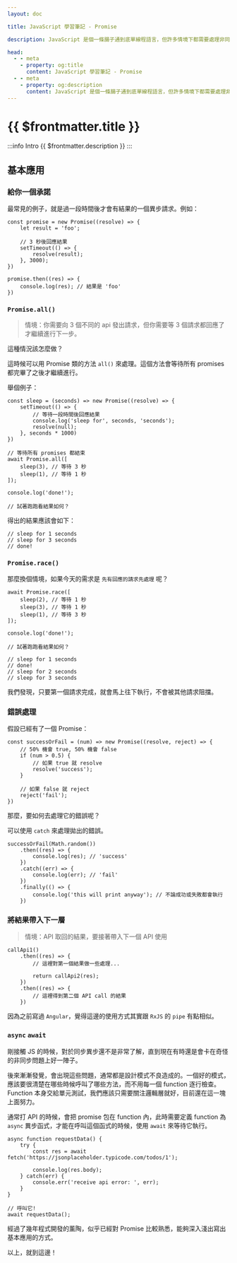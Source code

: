 ```yaml
---
layout: doc

title: JavaScript 學習筆記 - Promise

description: JavaScript 是個一條腸子通到底單線程語言，但許多情境下都需要處理非同步的請求，而我們又不確定這個請求什麼時候會得到回應（或者沒有回應）。這時候就會很希望有人可以給我們一個承諾，當諾言實現的時候我們再去處理它，這個承諾就是 Promise。

head:
  - - meta
    - property: og:title
      content: JavaScript 學習筆記 - Promise
  - - meta
    - property: og:description
      content: JavaScript 是個一條腸子通到底單線程語言，但許多情境下都需要處理非同步的請求，而我們又不確定這個請求什麼時候會得到回應（或者沒有回應）。這時候就會很希望有人可以給我們一個承諾，當諾言實現的時候我們再去處理它，這個承諾就是 Promise。
---
```


# {{ $frontmatter.title }}

:::info Intro
{{ $frontmatter.description }}
:::

## 基本應用

### 給你一個承諾

最常見的例子，就是過一段時間後才會有結果的一個異步請求。例如：

```js:line-numbers
const promise = new Promise((resolve) => {
    let result = 'foo';

    // 3 秒後回應結果
    setTimeout(() => {
        resolve(result);
    }, 3000);
})

promise.then((res) => {
    console.log(res); // 結果是 'foo'
})
```

### `Promise.all()`

> 情境：你需要向 3 個不同的 api 發出請求，但你需要等 3 個請求都回應了才繼續進行下一步。

這種情況該怎麼做？

這時候可以用 Promise 類的方法 `all()` 來處理。這個方法會等待所有 promises 都完畢了之後才繼續進行。

舉個例子：

```js:line-numbers
const sleep = (seconds) => new Promise((resolve) => {
    setTimeout(() => {
        // 等待一段時間後回應結果
        console.log('sleep for', seconds, 'seconds');
        resolve(null);
    }, seconds * 1000)
})

// 等待所有 promises 都結束
await Promise.all([
    sleep(3), // 等待 3 秒
    sleep(1), // 等待 1 秒
]);

console.log('done!');

// 試著跑跑看結果如何？
```

得出的結果應該會如下：

```js:line-numbers
// sleep for 1 seconds
// sleep for 3 seconds
// done!
```

### `Promise.race()`

那麼換個情境，如果今天的需求是 `先有回應的請求先處理` 呢？

```js:line-numbers
await Promise.race([
    sleep(2), // 等待 1 秒
    sleep(3), // 等待 1 秒
    sleep(1), // 等待 3 秒
]);

console.log('done!');

// 試著跑跑看結果如何？
```

```js:line-numbers
// sleep for 1 seconds
// done!
// sleep for 2 seconds
// sleep for 3 seconds
```

我們發現，只要第一個請求完成，就會馬上往下執行，不會被其他請求阻擋。

### 錯誤處理

假設已經有了一個 Promise：

```js:line-numbers
const successOrFail = (num) => new Promise((resolve, reject) => {
    // 50% 機會 true, 50% 機會 false
    if (num > 0.5) {
        // 如果 true 就 resolve
        resolve('success');
    }

    // 如果 false 就 reject
    reject('fail');
})
```

那麼，要如何去處理它的錯誤呢？

可以使用 `catch` 來處理拋出的錯誤。

```js:line-numbers
successOrFail(Math.random())
    .then((res) => {
        console.log(res); // 'success'
    })
    .catch((err) => {
        console.log(err); // 'fail'
    })
    .finally(() => {
        console.log('this will print anyway'); // 不論成功或失敗都會執行
    })
```

### 將結果帶入下一層

> 情境：API 取回的結果，要接著帶入下一個 API 使用

```js:line-numbers
callApi1()
    .then((res) => {
        // 這裡對第一個結果做一些處理...

        return callApi2(res);
    })
    .then((res) => {
        // 這裡得到第二個 API call 的結果
    })
```

因為之前寫過 `Angular`，覺得這邊的使用方式其實跟 `RxJS` 的 `pipe` 有點相似。

### `async` `await`

剛接觸 JS 的時候，對於同步異步還不是非常了解，直到現在有時還是會卡在奇怪的非同步問題上好一陣子。

後來漸漸發覺，會出現這些問題，通常都是設計模式不良造成的。一個好的模式，應該要很清楚在哪些時候呼叫了哪些方法，而不用每一個 function 逐行檢查。Function 本身交給單元測試，我們應該只需要關注邏輯層就好，目前還在這一塊上面努力。

通常打 API 的時候，會把 promise 包在 function 內，此時需要定義 function 為 `async` 異步函式，才能在呼叫這個函式的時候，使用 `await` 來等待它執行。

```js:line-numbers
async function requestData() {
    try {
        const res = await fetch('https://jsonplaceholder.typicode.com/todos/1');

        console.log(res.body);
    } catch(err) {
        console.err('receive api error: ', err);
    }
}

// 呼叫它!
await requestData();
```

經過了幾年程式開發的薰陶，似乎已經對 Promise 比較熟悉，能夠深入淺出寫出基本應用的方式。

以上，就到這邊！
